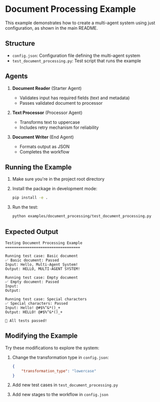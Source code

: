 # Document Processing Example

This example demonstrates how to create a multi-agent system using just configuration, as shown in the main README.

## Structure

- `config.json`: Configuration file defining the multi-agent system
- `test_document_processing.py`: Test script that runs the example

## Agents

1. **Document Reader** (Starter Agent)
   - Validates input has required fields (text and metadata)
   - Passes validated document to processor

2. **Text Processor** (Processor Agent)
   - Transforms text to uppercase
   - Includes retry mechanism for reliability

3. **Document Writer** (End Agent)
   - Formats output as JSON
   - Completes the workflow

## Running the Example

1. Make sure you're in the project root directory
2. Install the package in development mode:
   ```bash
   pip install -e .
   ```

3. Run the test:
   ```bash
   python examples/document_processing/test_document_processing.py
   ```

## Expected Output

```
Testing Document Processing Example
==================================

Running test case: Basic document
✅ Basic document: Passed
Input: Hello, Multi-Agent System!
Output: HELLO, MULTI-AGENT SYSTEM!

Running test case: Empty document
✅ Empty document: Passed
Input: 
Output: 

Running test case: Special characters
✅ Special characters: Passed
Input: Hello! @#$%^&*()_+
Output: HELLO! @#$%^&*()_+

🎉 All tests passed!
```

## Modifying the Example

Try these modifications to explore the system:

1. Change the transformation type in `config.json`:
   ```json
   {
       "transformation_type": "lowercase"
   }
   ```

2. Add new test cases in `test_document_processing.py`

3. Add new stages to the workflow in `config.json`
